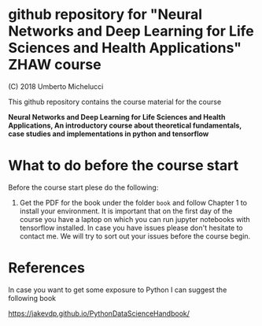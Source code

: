 # github repository for "Neural Networks and Deep Learning for Life Sciences and Health Applications" ZHAW course

(C) 2018 Umberto Michelucci

This github repository contains the course material for the course 

**Neural Networks and Deep Learning for Life Sciences and Health Applications,
An introductory course about theoretical fundamentals, case studies 
and implementations in python and tensorflow**

# What to do before the course start

Before the course start plese do the following:

1. Get the PDF for the book under the folder ```book``` and follow Chapter 1 to install your environment. It is important that on the first day of the course you have a laptop on which you can run jupyter notebooks with tensorflow installed. In case you have issues please don't hesitate to contact me. We will try to sort out your issues before the course begin.

# References

In case you want to get some exposure to Python I can  suggest the following book

https://jakevdp.github.io/PythonDataScienceHandbook/ 
